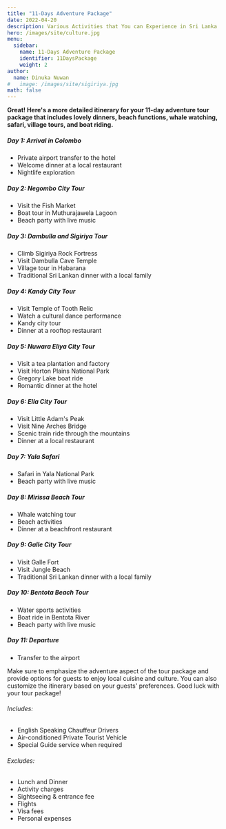 ```yaml
---
title: "11-Days Adventure Package"
date: 2022-04-20
description: Various Activities that You can Experience in Sri Lanka
hero: /images/site/culture.jpg
menu:
  sidebar:
    name: 11-Days Adventure Package
    identifier: 11DaysPackage
    weight: 2
author:
  name: Dinuka Nuwan
#   image: /images/site/sigiriya.jpg
math: false
---
```


**Great! Here's a more detailed itinerary for your 11-day adventure tour package that includes lovely dinners, beach functions, whale watching, safari, village tours, and boat riding.**


##### Day 1: Arrival in Colombo

- Private airport transfer to the hotel
- Welcome dinner at a local restaurant
- Nightlife exploration

##### Day 2: Negombo City Tour

- Visit the Fish Market
- Boat tour in Muthurajawela Lagoon
- Beach party with live music

##### Day 3: Dambulla and Sigiriya Tour

- Climb Sigiriya Rock Fortress
- Visit Dambulla Cave Temple
- Village tour in Habarana
- Traditional Sri Lankan dinner with a local family

##### Day 4: Kandy City Tour

- Visit Temple of Tooth Relic
- Watch a cultural dance performance
- Kandy city tour
- Dinner at a rooftop restaurant

##### Day 5: Nuwara Eliya City Tour

- Visit a tea plantation and factory
- Visit Horton Plains National Park
- Gregory Lake boat ride
- Romantic dinner at the hotel

##### Day 6: Ella City Tour

- Visit Little Adam's Peak
- Visit Nine Arches Bridge
- Scenic train ride through the mountains
- Dinner at a local restaurant

##### Day 7: Yala Safari

- Safari in Yala National Park
- Beach party with live music

##### Day 8: Mirissa Beach Tour

- Whale watching tour
- Beach activities
- Dinner at a beachfront restaurant

##### Day 9: Galle City Tour

- Visit Galle Fort
- Visit Jungle Beach
- Traditional Sri Lankan dinner with a local family

##### Day 10: Bentota Beach Tour

- Water sports activities
- Boat ride in Bentota River
- Beach party with live music

##### Day 11: Departure

- Transfer to the airport

Make sure to emphasize the adventure aspect of the tour package and provide options for guests to enjoy local cuisine and culture. You can also customize the itinerary based on your guests' preferences. Good luck with your tour package!

######  Includes:

- English Speaking Chauffeur Drivers
- Air-conditioned Private Tourist Vehicle
- Special Guide service when required


######  Excludes:

- Lunch and Dinner
- Activity charges
- Sightseeing & entrance fee
- Flights
- Visa fees
- Personal expenses